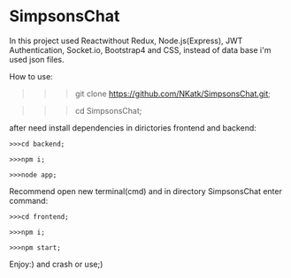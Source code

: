 # SimpsonsChat
In this project used Reactwithout Redux, Node.js(Express), JWT Authentication,  Socket.io, Bootstrap4
and CSS, instead of data base i'm used json files.

How to use:
>>>git clone https://github.com/NKatk/SimpsonsChat.git;

>>>cd SimpsonsChat;

after need install dependencies in dirictories frontend and backend:
	
	>>>cd backend;
	
	>>>npm i;
	
	>>>node app;

Recommend open new terminal(cmd) and in directory SimpsonsChat enter command:
	
	>>>cd frontend;
	
	>>>npm i;
	
	>>>npm start;

Enjoy:) and crash or use;)


